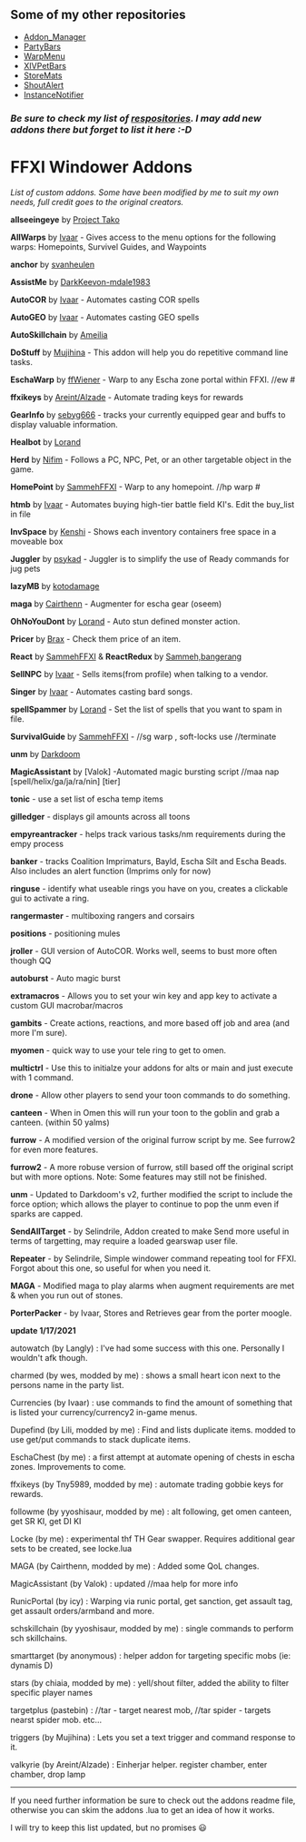 ## Some of my other repositories
- [Addon_Manager](https://github.com/Icydeath/ffxi-addon-manager)
- [PartyBars](https://github.com/Icydeath/ffxi-partybars-addon)
- [WarpMenu](https://github.com/Icydeath/ffxi-warpmenu-addon)
- [XIVPetBars](https://github.com/Icydeath/ffxi-xivpetbar-addon)
- [StoreMats](https://github.com/Icydeath/ffxi-addon-storemats)
- [ShoutAlert](https://github.com/Icydeath/ShoutAlert)
- [InstanceNotifier](https://github.com/Icydeath/InstanceNotifier)

### _Be sure to check my list of [respositories](https://github.com/Icydeath?tab=repositories). I may add new addons there but forget to list it here :-D_

# FFXI Windower Addons
_List of custom addons. Some have been modified by me to suit my own needs, full credit goes to the original creators._

**allseeingeye** by [Project Tako](https://github.com/ProjectTako/ffxi-addons)

**AllWarps** by [Ivaar](https://github.com/Ivaar/Windower-addons) - Gives access to the menu options for the following warps: Homepoints, Survivel Guides, and Waypoints

**anchor** by [svanheulen](https://github.com/svanheulen/anchor-windower-addon)

**AssistMe** by [DarkKeevon-mdale1983](https://github.com/mdale1983/Addons)

**AutoCOR** by [Ivaar](https://github.com/Ivaar/Windower-addons) - Automates casting COR spells

**AutoGEO** by [Ivaar](https://github.com/Ivaar/Windower-addons) - Automates casting GEO spells

**AutoSkillchain** by [Ameilia](#)

**DoStuff** by [Mujihina](https://github.com/mujihina/dostuff) - This addon will help you do repetitive command line tasks.

**EschaWarp** by [ffWiener](https://github.com/ffWiener/EschaWarp) - Warp to any Escha zone portal within FFXI. //ew #

**ffxikeys** by [Areint/Alzade](https://github.com/Tny5989/FFXIKeys) - Automate trading keys for rewards

**GearInfo** by [sebyg666](https://github.com/sebyg666/GearInfo) - tracks your currently equipped gear and buffs to display valuable information.

**Healbot** by [Lorand](https://github.com/lorand-ffxi/HealBot)

**Herd** by [Nifim](https://github.com/Nifim/Herd) - Follows a PC, NPC, Pet, or an other targetable object in the game.

**HomePoint** by [SammehFFXI](https://github.com/SammehFFXI/FFXIAddons) - Warp to any homepoint. //hp warp <homepoint> #

**htmb** by [Ivaar](https://github.com/Ivaar/Windower-addons) - Automates buying high-tier battle field KI's. Edit the buy_list in file

**InvSpace** by [Kenshi]() - Shows each inventory containers free space in a moveable box

**Juggler** by [psykad](https://github.com/psykad/Juggler) - Juggler is to simplify the use of Ready commands for jug pets

**lazyMB** by [kotodamage](https://github.com/nekonok/lazyMB)

**maga** by [Cairthenn](https://github.com/cairface/maga) - Augmenter for escha gear (oseem)

**OhNoYouDont** by [Lorand](https://github.com/lorand-ffxi/OhNoYouDont) - Auto stun defined monster action.

**Pricer** by [Brax]() - Check them price of an item.

**React** by [SammehFFXI](https://github.com/SammehFFXI/FFXIAddons) & **ReactRedux** by [Sammeh,bangerang]()

**SellNPC** by [Ivaar](https://github.com/Ivaar/Windower-addons) - Sells items(from profile) when talking to a vendor.

**Singer** by [Ivaar](https://github.com/Ivaar/Windower-addons) - Automates casting bard songs.

**spellSpammer** by [Lorand](https://github.com/lorand-ffxi/addons) - Set the list of spells that you want to spam in file.

**SurvivalGuide** by [SammehFFXI](https://github.com/SammehFFXI/FFXIAddons) - //sg warp <zone> , soft-locks use //terminate

**unm** by [Darkdoom]()

**MagicAssistant** by [Valok] -Automated magic bursting script //maa nap [spell/helix/ga/ja/ra/nin] [tier]

**tonic** - use a set list of escha temp items

**gilledger** - displays gil amounts across all toons

**empyreantracker** - helps track various tasks/nm requirements during the empy process

**banker** - tracks Coalition Imprimaturs, Bayld, Escha Silt and Escha Beads. Also includes an alert function (Imprims only for now)

**ringuse** - identify what useable rings you have on you, creates a clickable gui to activate a ring.

**rangermaster** - multiboxing rangers and corsairs

**positions** - positioning mules

**jroller** - GUI version of AutoCOR. Works well, seems to bust more often though QQ

**autoburst** - Auto magic burst

**extramacros** - Allows you to set your win key and app key to activate a custom GUI macrobar/macros

**gambits** - Create actions, reactions, and more based off job and area (and more I'm sure).

**myomen** - quick way to use your tele ring to get to omen.

**multictrl** - Use this to initialze your addons for alts or main and just execute with 1 command.

**drone** - Allow other players to send your toon commands to do something.

**canteen** - When in Omen this will run your toon to the goblin and grab a canteen. (within 50 yalms)

**furrow** - A modified version of the original furrow script by me. See furrow2 for even more features.

**furrow2** - A more robuse version of furrow, still based off the original script but with more options. Note: Some features may still not be finished.

**unm** - Updated to Darkdoom's v2, further modified the script to include the force option; which allows the player to continue to pop the unm even if sparks are capped.

**SendAllTarget** - by Selindrile, Addon created to make Send more useful in terms of targetting, may require a loaded gearswap user file.

**Repeater** - by Selindrile, Simple windower command repeating tool for FFXI. Forgot about this one, so useful for when you need it.

**MAGA** - Modified maga to play alarms when augment requirements are met & when you run out of stones.

**PorterPacker** - by Ivaar, Stores and Retrieves gear from the porter moogle.

**update 1/17/2021**

autowatch (by Langly) : I've had some success with this one. Personally I wouldn't afk though.

charmed (by wes, modded by me) : shows a small heart icon next to the persons name in the party list.

Currencies (by Ivaar) : use commands to find the amount of something that is listed your currency/currency2 in-game menus.

Dupefind (by Lili, modded by me) : Find and lists duplicate items. modded to use get/put commands to stack duplicate items.

EschaChest (by me) : a first attempt at automate opening of chests in escha zones. Improvements to come.

ffxikeys (by Tny5989, modded by me) : automate trading gobbie keys for rewards.

followme (by yyoshisaur, modded by me) : alt following, get omen canteen, get SR KI, get DI KI

Locke (by me) : experimental thf TH Gear swapper. Requires additional gear sets to be created, see locke.lua

MAGA (by Cairthenn, modded by me) : Added some QoL changes.

MagicAssistant (by Valok) : updated //maa help for more info

RunicPortal (by icy) : Warping via runic portal, get sanction, get assault tag, get assault orders/armband and more.

schskillchain (by yyoshisaur, modded by me) : single commands to perform sch skillchains.

smarttarget (by anonymous) : helper addon for targeting specific mobs (ie: dynamis D)

stars (by chiaia, modded by me) : yell/shout filter, added the ability to filter specific player names

targetplus (pastebin) : //tar - target nearest mob, //tar spider - targets nearst spider mob. etc...

triggers (by Mujihina) : Lets you set a text trigger and command response to it.

valkyrie (by Areint/Alzade) : Einherjar helper. register chamber, enter chamber, drop lamp

----

If you need further information be sure to check out the addons readme file, otherwise you can skim the addons .lua to get an idea of how it works.

I will try to keep this list updated, but no promises :smiley:
